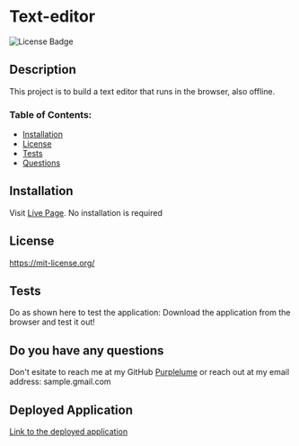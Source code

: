 # Text-editor

![License Badge](https://shields.io/badge/license-MIT-blue)

## Description
This project is to build a text editor that runs in the browser, also offline.

### Table of Contents:
* [Installation](#installation)
* [License](#license)
* [Tests](#tests)
* [Questions](#do-you-have-any-questions)

## Installation  
Visit [Live Page](https://text-editor-simonemonari-ef42356c5c54.herokuapp.com/). No installation is required

## License
https://mit-license.org/

## Tests
Do as shown here to test the application:
Download the application from the browser and test it out!

## Do you have any questions
Don't esitate to reach me at my GitHub [Purplelume](https://github.com/Purplelume) or reach out at my email address: sample.gmail.com

## Deployed Application
[Link to the deployed application](https://text-editor-simonemonari-ef42356c5c54.herokuapp.com/)